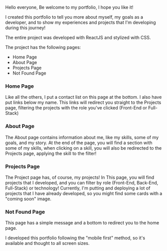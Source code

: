Hello everyone, Be welcome to my portfolio, I hope you like it!

I created this portfolio to tell you more about myself, my goals as a developer, and to show my experiences and projects that I'm developing during this journey!

The entire project was developed with ReactJS and stylized with CSS.

The project has the following pages:

<ul>
  <li>Home Page</li>
  <li>About Page</li>
  <li>Projects Page</li>
  <li>Not Found Page</li>
</ul>

### Home Page

Like all the others, I put a contact list on this page at the bottom. I also have put links below my name. This links will redirect you straight to the Projects page, filtering the projects with the role you've clicked (Front-End or Full-Stack)


### About Page

The About page contains information about me, like my skills, some of my goals, and my story.
At the end of the page, you will find a section with some of my skills, when clicking on a skill, you will also be redirected to the Projects page, applying the skill to the filter!

### Projects Page

The Project page has, of course, my projects! In This page, you will find projects that I developed, and you can filter by role (Front-End, Back-End, Full-Stack) or technology!
Currently, I'm putting and deploying a lot of projects that I have already developed, so you might find some cards with a "coming soon" image.

### Not Found Page

This page has a simple message and a bottom to redirect you to the home page.

I developed this portfolio following the "mobile first" method, so it's available and thought to all screen sizes.
